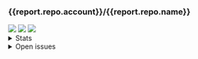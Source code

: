 ### {{report.repo.account}}/{{report.repo.name}}

<img src="https://img.shields.io/badge/open-{{report.n_open_issues}}-green">
<img src="https://img.shields.io/badge/open_by_user-{{report.n_issues_by_users}}-green">
<img src="https://img.shields.io/badge/open_by_member-{{report.n_issues_by_members}}-green">

<br/>

<details>
  <summary>Stats</summary>

**Top roles**:
{% for role, count in report.top_author_associations.items() -%}
- {{ role }}: {{count}} <br/>
{% endfor %}
  
**Top authors**:
{% for author, count in report.top_authors -%}
- {{ author }}: {{count}} <br/>
{% endfor %}

</details>

<details>
  <summary>Open issues</summary>

|  Issue # | Title of the issue  | Days since last update  | Days since last comment by member | Last comment by | Created at | Author |
|---|---|---|---|---|---|---|
{% for issue in report.open_issues_sorted_by_update_date -%}
| {{issue.number}} | {{issue.title}} |  {{ issue.days_since_last_update }} | {{ issue.days_since_last_member_comment }} | {{issue.last_commented_by}} | {{ issue.created_at.strftime('%Y-%m-%d') }} | {{issue.user}}  | 
{% endfor %}

</details>